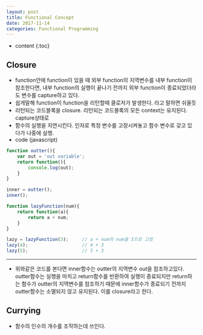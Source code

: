 ```yaml
---
layout: post
title: Functional Concept
date: 2017-11-14
categories: Functional Programming
---
```


* content
{:toc}

## Closure
- function안에 function이 있을 때 외부 function의 지역변수를 내부 function이 참조한다면, 내부 function의 실행이 끝나기 전까지 외부 function이 종료되었더라도 변수를 capture하고 있다.
- 쉽게말해 function이 function을 리턴할때 클로저가 발생한다. 라고 말하면 쉬울듯
- 리턴되는 코드블록을 closure. 리턴되는 코드블록의 모든 context는 유지된다. capture상태로
- 함수의 실행을 지연시킨다. 인자로 특정 변수를 고정시켜놓고 함수 변수로 갖고 있다가 나중에 실행.
- code (javascript)
```javascript
function outter(){
    var out = 'out variable';
    return function(){
        console.log(out);
    }
}

inner = outter();
inner();

function lazyFunction(num){
    return function(a){
        return a + num;
    }
}

lazy = lazyFunction(3);     // a + num의 num을 3으로 고정
lazy(4);                    // 4 + 3
lazy(5);                    // 5 + 3
```
***
- 위와같은 코드를 본다면 inner함수는 outter의 지역변수 out을 참조하고있다. outter함수는 실행을 마치고 return함수를 반환하여 실행이 종료되지만 return하는 함수가 outter의 지역변수를 참조하기 때문에 inner함수가 종료되기 전까지 outter함수는 소멸되지 않고 유지된다. 이를 closure라고 한다.

## Currying
- 함수의 인수의 개수를 조작하는데 쓰인다. 